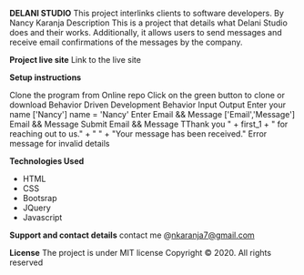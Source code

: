 **DELANI STUDIO**
This project interlinks clients to software developers.
By Nancy Karanja
Description
This is a project that details what Delani Studio does and their works. Additionally, it allows users to send messages and receive email confirmations of the messages by the company.



**Project live site**
Link to the live site 




**Setup instructions**

Clone the program from Online repo
Click on the green button to clone or download
Behavior Driven Development
Behavior	Input	Output
Enter your name	['Nancy']	name = 'Nancy'
Enter Email && Message	['Email','Message']	Email && Message
Submit	Email && Message	TThank you " + first_1 + " for reaching out to us." + " " + "Your message has been received."
Error message for invalid details



**Technologies Used**
* HTML
* CSS
* Bootsrap
* JQuery
* Javascript



**Support and contact details**
contact me @nkaranja7@gmail.com

**License**
The project is under MIT license Copyright © 2020. All rights reserved